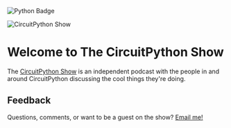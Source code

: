 <img src="https://badgen.net/badge/python/python/black?icon=github" alt="Python Badge"/>

![CircuitPython Show](https://pbs.twimg.com/profile_banners/1479807513356816384/1642187815/1500x500)


# Welcome to The CircuitPython Show

The [CircuitPython Show](https://cpshow.xyz) is an independent podcast with the people in and around CircuitPython discussing the cool things they're doing.

## Feedback
Questions, comments, or want to be a guest on the show?  <a href="mailto:abc@example.com?subject=Query&body=The_Circuit_Python_Show">Email me!</a>
